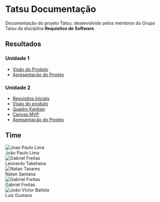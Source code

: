 # Tatsu Documentação
Documentação do projeto Tatsu, desenvolvido pelos membros do Grupo Tatsu da disciplina **Requisitos de Software**.

## Resultados

### Unidade 1
- [Visão do Produto](https://fgaunb-req-gm.github.io/2021.2-Tatsu/visao/)
- [Apresentação do Projeto](https://fgaunb-req-gm.github.io/2021.2-Tatsu/apresentacao/)

### Unidade 2
- [Requisitos Iniciais](https://fgaunb-req-gm.github.io/2021.2-Tatsu/requisitos_iniciais/)
- [Visão do produto](https://fgaunb-req-gm.github.io/2021.2-Tatsu/visao2/)
- [Quadro Kanban](https://fgaunb-req-gm.github.io/2021.2-Tatsu/kanban/)
- [Canvas MVP](https://fgaunb-req-gm.github.io/2021.2-Tatsu/canvasMVP/)
- [Apresentação do Projeto](https://fgaunb-req-gm.github.io/2021.2-Tatsu/apresentacao/)

## Time
<div class="container"> 
        <div class="col-sm container-img">
            <img src="https://github.com/jpaulohe4rt.png" alt="Joao Paulo Lima" class="img-thumbnail image">
            <div class="middle">
                <div class="text">
                    João Paulo Lima 
                </div>
            </div>
        </div>
        <div class="col-sm container-img">
            <img src="https://github.com/ltakehana.png" alt="Gabriel Freitas" class="img-thumbnail image">
            <div class="middle">
                <div class="text">
                    Leonardo Takehana
                </div>
            </div>
        </div>
        <div class="col-sm container-img">
            <img src="https://github.com/Neitan2001.png" alt="Natan Tavares" class="img-thumbnail image">
            <div class="middle">
                <div class="text">
                    Natan Santana
                </div>
            </div>
        </div>
        <div class="col-sm container-img">
            <img src="https://github.com/gabrielfreitass1.png" alt="Gabriel Freitas" class="img-thumbnail image">
            <div class="middle">
                <div class="text">
                    Gabriel Freitas
                </div>
            </div>
        </div>
        <div class="col-sm container-img">
            <img src="https://github.com/LuizGustavoFR.png" alt="João Victor Batista" class="img-thumbnail image">
            <div class="middle">
                <div class="text">
                    Luiz Gustavo 
                </div>
            </div>
        </div>
</div>